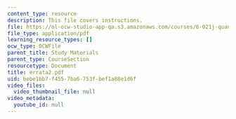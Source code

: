 ```yaml
---
content_type: resource
description: This file covers instructions.
file: https://ol-ocw-studio-app-qa.s3.amazonaws.com/courses/6-021j-quantitative-physiology-cells-and-tissues-fall-2004/bebe1bb7f4557ba6753fbef1a88e1d6f_errata2.pdf
file_type: application/pdf
learning_resource_types: []
ocw_type: OCWFile
parent_title: Study Materials
parent_type: CourseSection
resourcetype: Document
title: errata2.pdf
uid: bebe1bb7-f455-7ba6-753f-bef1a88e1d6f
video_files:
  video_thumbnail_file: null
video_metadata:
  youtube_id: null
---
```

